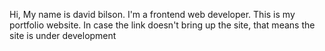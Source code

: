 Hi, My name is david bilson. I'm a frontend web developer.
This is my portfolio website. 
In case the link doesn't bring up the site, that means the site is under development
